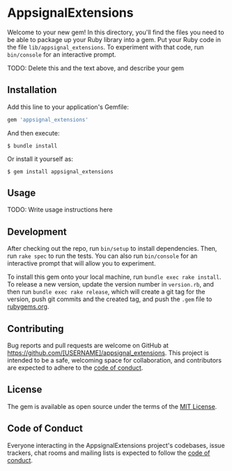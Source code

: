 # AppsignalExtensions

Welcome to your new gem! In this directory, you'll find the files you need to be able to package up your Ruby library into a gem. Put your Ruby code in the file `lib/appsignal_extensions`. To experiment with that code, run `bin/console` for an interactive prompt.

TODO: Delete this and the text above, and describe your gem

## Installation

Add this line to your application's Gemfile:

```ruby
gem 'appsignal_extensions'
```

And then execute:

    $ bundle install

Or install it yourself as:

    $ gem install appsignal_extensions

## Usage

TODO: Write usage instructions here

## Development

After checking out the repo, run `bin/setup` to install dependencies. Then, run `rake spec` to run the tests. You can also run `bin/console` for an interactive prompt that will allow you to experiment.

To install this gem onto your local machine, run `bundle exec rake install`. To release a new version, update the version number in `version.rb`, and then run `bundle exec rake release`, which will create a git tag for the version, push git commits and the created tag, and push the `.gem` file to [rubygems.org](https://rubygems.org).

## Contributing

Bug reports and pull requests are welcome on GitHub at https://github.com/[USERNAME]/appsignal_extensions. This project is intended to be a safe, welcoming space for collaboration, and contributors are expected to adhere to the [code of conduct](https://github.com/[USERNAME]/appsignal_extensions/blob/main/CODE_OF_CONDUCT.md).

## License

The gem is available as open source under the terms of the [MIT License](https://opensource.org/licenses/MIT).

## Code of Conduct

Everyone interacting in the AppsignalExtensions project's codebases, issue trackers, chat rooms and mailing lists is expected to follow the [code of conduct](https://github.com/[USERNAME]/appsignal_extensions/blob/main/CODE_OF_CONDUCT.md).
